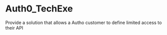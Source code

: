 # Auth0_TechExe
Provide a solution that allows a Autho customer to define limited access to their API
